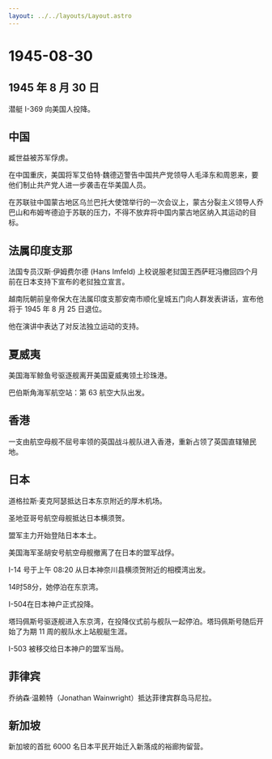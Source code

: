 ```yaml
---
layout: ../../layouts/Layout.astro
---
```


# 1945-08-30

## 1945 年 8 月 30 日

潜艇 I-369 向美国人投降。

## 中国

臧世益被苏军俘虏。

在中国重庆，美国将军艾伯特·魏德迈警告中国共产党领导人毛泽东和周恩来，要他们制止共产党人进一步袭击在华美国人员。

在苏联驻中国蒙古地区乌兰巴托大使馆举行的一次会议上，蒙古分裂主义领导人乔巴山和布姆岑德迫于苏联的压力，不得不放弃将中国内蒙古地区纳入其运动的目标。

## 法属印度支那

法国专员汉斯·伊姆费尔德 (Hans Imfeld)
上校说服老挝国王西萨旺冯撤回四个月前在日本支持下宣布的老挝独立宣言。

越南阮朝前皇帝保大在法属印度支那安南市顺化皇城五门向人群发表讲话，宣布他将于
1945 年 8 月 25 日退位。

他在演讲中表达了对反法独立运动的支持。

## 夏威夷

美国海军鲸鱼号驱逐舰离开美国夏威夷领土珍珠港。

巴伯斯角海军航空站：第 63 航空大队出发。

## 香港

一支由航空母舰不屈号率领的英国战斗舰队进入香港，重新占领了英国直辖殖民地。

## 日本

道格拉斯·麦克阿瑟抵达日本东京附近的厚木机场。

圣地亚哥号航空母舰抵达日本横须贺。

盟军主力开始登陆日本本土。

美国海军圣胡安号航空母舰撤离了在日本的盟军战俘。

I-14 号于上午 08:20 从日本神奈川县横须贺附近的相模湾出发。

14时58分，她停泊在东京湾。

I-504在日本神户正式投降。

塔玛佩斯号驱逐舰进入东京湾，在投降仪式前与舰队一起停泊。塔玛佩斯号随后开始了为期
11 周的舰队水上站舰艇生涯。

I-503 被移交给日本神户的盟军当局。

## 菲律宾

乔纳森·温赖特（Jonathan Wainwright）抵达菲律宾群岛马尼拉。

## 新加坡

新加坡的首批 6000 名日本平民开始迁入新落成的裕廊拘留营。